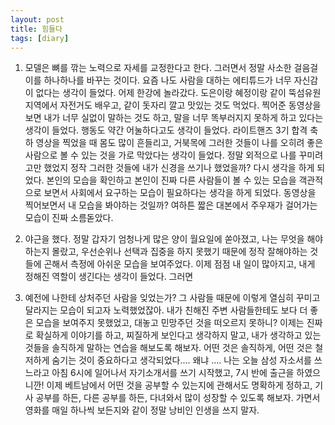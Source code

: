 ```yaml
---
layout: post
title: 힘들다
tags: [diary]
---
```


1. 모델은 뼈를 깎는 노력으로 자세를 교정한다고 한다. 그러면서 정말 사소한 걸음걸이를 하나하나를 바꾸는 것이다. 요즘 나도 사람을 대하는 에티튜드가 너무 자신감이 없다는 생각이 들었다. 어제 한강에 놀라갔다. 도은이랑 혜정이랑 같이 뚝섬유원지역에서 자전거도 배우고, 같이 돗자리 깔고 맛있는 것도 먹었다. 찍어준 동영상을 보면 내가 너무 실없이 말하는 것도 하고, 말을 너무 똑부러지지 못하게 하고 있다는 생각이 들었다. 행동도 약간 어눌하다고도 생각이 들었다. 라이트핸즈 3기 합격 축하 영상을 찍었을 때 몸도 많이 흔들리고, 거북목에 그러한 것들이 나를 오히려 좋은 사람으로 볼 수 있는 것을 가로 막았다는 생각이 들었다. 정말 외적으로 나를 꾸미려고만 했었지 정작 그러한 것들에 내가 신경을 쓰기나 했었을까? 다시 생각을 하게 되었다. 본인의 모습을 확인하고 본인이 진짜 다른 사람들이 볼 수 있는 모습을 객관적으로 보면서 사회에서 요구하는 모습이 필요하다는 생각을 하게 되었다. 동영상을 찍어보면서 내 모습을 봐야하는 것일까? 여하튼 짧은 대본에서 주우재가 걸어가는 모습이 진짜 소름돋았다.

2. 야근을 했다. 정말 갑자기 엄청나게 많은 양이 월요일에 쏟아졌고, 나는 무엇을 해야하는지 몰랐고, 우선순위나 선택과 집중을 하지 못했기 때문에 정작 잘해야하는 것들에 곤해서 측정에 아쉬운 모습을 보여주었다. 이제 점점 내 일이 많아지고, 내게 정해진 역할이 생긴다는 생각이 들었다. 그러면

3. 예전에 나한테 상처주던 사람을 잊었는가? 그 사람들 때문에 이렇게 열심히 꾸미고 달라지는 모습이 되고자 노력했었잖아. 내가 친해진 주변 사람들한테도 보다 더 좋은 모습을 보여주지 못했었고, 대놓고 민망주던 것을 떠오르지 못하니? 이제는 진짜로 확실하게 이야기를 하고, 찌질하게 보인다고 생각하지 말고, 내가 생각하고 있는 것들을 솔직하게 말하는 연습을 해보도록 해보자. 어떤 것은 솔직하게, 어떤 것은 철저하게 숨기는 것이 중요하다고 생각되었다.... 왜냐 .... 나는 오늘 삼성 자소서를 쓰느라고 아침 6시에 일어나서 자기소개서를 쓰기 시작했고, 7시 반에 출근을 하였으니깐! 이제 베트남에서 어떤 것을 공부할 수 있는지에 관해서도 명확하게 정하고, 기사 공부를 하든, 다른 공부를 하든, 다녀와서 많이 성장할 수 있도록 해보자. 가면서 영화를 매일 하나씩 보든지와 같이 정말 낭비인 인생을 쓰지 말자.